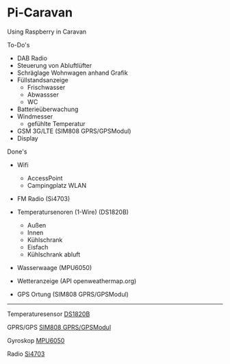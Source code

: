 # Pi-Caravan
Using Raspberry in Caravan

To-Do's
- DAB Radio
- Steuerung von Abluftlüfter
- Schräglage Wohnwagen anhand Grafik
- Füllstandsanzeige
  - Frischwasser
  - Abwassser
  - WC
- Batterieüberwachung
- Windmesser
    - gefühlte Temperatur
- GSM 3G/LTE (SIM808 GPRS/GPSModul)
- Display


Done's

- Wifi
  - AccessPoint
  - Campingplatz WLAN
  
- FM Radio (Si4703)

- Temperatursenoren (1-Wire) (DS1820B)
  - Außen
  - Innen
  - Kühlschrank
  - Eisfach
  - Kühlschrank abluft
  
- Wasserwaage (MPU6050)
- Wetteranzeige (API openweathermap.org)
- GPS Ortung (SIM808 GPRS/GPSModul)

---



Temperaturesensor [DS1820B](https://www.ebay.de/itm/DS18b20-Temperature-be-Sensor-DS1820-Stainless-Steel-Package-Waterof-DE/263752881695?ssPageName=STRK%3AMEBIDX%3AIT&_trksid=p2057872.m2749.l2649)

GPRS/GPS [SIM808 GPRS/GPSModul](https://www.amazon.de/gp/product/B0721T8CDZ/ref=oh_aui_detailpage_o05_s01?ie=UTF8&psc=1)

Gyroskop [MPU6050](https://www.amazon.de/gp/product/B01F11WXN4/ref=oh_aui_detailpage_o05_s01?ie=UTF8&psc=1)

Radio [Si4703](https://www.ebay.de/itm/Red-Si4703-RDS-FM-Radio-Tuner-Evaluation-Breakout-Board-For-Arduino-AVR-PIC-ARM/232461462689?ssPageName=STRK%3AMEBIDX%3AIT&_trksid=p2057872.m2749.l2649)
